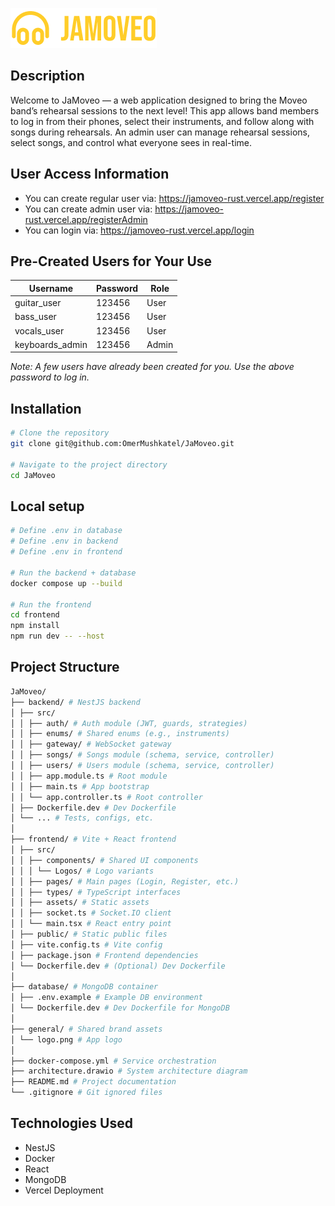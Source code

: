 ![Logo](https://github.com/OmerMushkatel/JaMoveo/blob/main/general/logo.png?raw=true)

## Description

Welcome to JaMoveo — a web application designed to bring the Moveo band’s rehearsal sessions to the next level!
This app allows band members to log in from their phones, select their instruments, and follow along with songs during rehearsals. An admin user can manage rehearsal sessions, select songs, and control what everyone sees in real-time.

## User Access Information

- You can create regular user via: https://jamoveo-rust.vercel.app/register
- You can create admin user via: https://jamoveo-rust.vercel.app/registerAdmin
- You can login via: https://jamoveo-rust.vercel.app/login

## Pre-Created Users for Your Use

| Username        | Password | Role  |
| --------------- | -------- | ----- |
| guitar_user     | 123456   | User  |
| bass_user       | 123456   | User  |
| vocals_user     | 123456   | User  |
| keyboards_admin | 123456   | Admin |

_Note: A few users have already been created for you. Use the above password to log in._

## Installation

```bash
# Clone the repository
git clone git@github.com:OmerMushkatel/JaMoveo.git

# Navigate to the project directory
cd JaMoveo
```

## Local setup

```bash
# Define .env in database
# Define .env in backend
# Define .env in frontend

# Run the backend + database
docker compose up --build

# Run the frontend
cd frontend
npm install
npm run dev -- --host
```

## Project Structure

```bash
JaMoveo/
├── backend/ # NestJS backend
│ ├── src/
│ │ ├── auth/ # Auth module (JWT, guards, strategies)
│ │ ├── enums/ # Shared enums (e.g., instruments)
│ │ ├── gateway/ # WebSocket gateway
│ │ ├── songs/ # Songs module (schema, service, controller)
│ │ ├── users/ # Users module (schema, service, controller)
│ │ ├── app.module.ts # Root module
│ │ ├── main.ts # App bootstrap
│ │ └── app.controller.ts # Root controller
│ ├── Dockerfile.dev # Dev Dockerfile
│ └── ... # Tests, configs, etc.
│
├── frontend/ # Vite + React frontend
│ ├── src/
│ │ ├── components/ # Shared UI components
│ │ │ └── Logos/ # Logo variants
│ │ ├── pages/ # Main pages (Login, Register, etc.)
│ │ ├── types/ # TypeScript interfaces
│ │ ├── assets/ # Static assets
│ │ ├── socket.ts # Socket.IO client
│ │ └── main.tsx # React entry point
│ ├── public/ # Static public files
│ ├── vite.config.ts # Vite config
│ ├── package.json # Frontend dependencies
│ └── Dockerfile.dev # (Optional) Dev Dockerfile
│
├── database/ # MongoDB container
│ ├── .env.example # Example DB environment
│ └── Dockerfile.dev # Dev Dockerfile for MongoDB
│
├── general/ # Shared brand assets
│ └── logo.png # App logo
│
├── docker-compose.yml # Service orchestration
├── architecture.drawio # System architecture diagram
├── README.md # Project documentation
└── .gitignore # Git ignored files
```

## Technologies Used

- NestJS
- Docker
- React
- MongoDB
- Vercel Deployment
